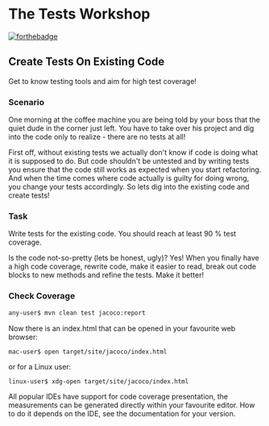 # The Tests Workshop

[![forthebadge](https://forthebadge.com/images/badges/gluten-free.svg)](https://forthebadge.com)

## Create Tests On Existing Code

Get to know testing tools and aim for high test coverage!

### Scenario

One morning at the coffee machine you are being told by your boss that the quiet dude in the corner just left. You have to take over his project and dig into the code only to realize - there are no tests at all!

First off, without existing tests we actually don't know if code is doing what it is supposed to do. But code shouldn't be untested and by writing tests you ensure that the code still works as expected when you start refactoring. And when the time comes where code actually is guilty for doing wrong, you change your tests accordingly. So lets dig into the existing code and create tests!

### Task

Write tests for the existing code. You should reach at least 90 % test coverage.

Is the code not-so-pretty (lets be honest, ugly)? Yes! When you finally have a high code coverage, rewrite code, make it easier to read, break out code blocks to new methods and refine the tests. Make it better!

### Check Coverage

```bash
any-user$ mvn clean test jacoco:report
```

Now there is an index.html that can be opened in your favourite web browser:

```
mac-user$ open target/site/jacoco/index.html
```

or for a Linux user:

```
linux-user$ xdg-open target/site/jacoco/index.html
```

All popular IDEs have support for code coverage presentation, the measurements can be generated directly within your favourite editor. How to do it depends on the IDE, see the documentation for your version.
